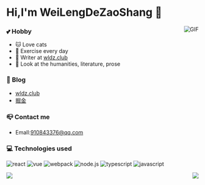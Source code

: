 # Hi,I'm WeiLengDeZaoShang 👋

<img align="right" alt="GIF" src="https://raw.githubusercontent.com/haoruilee/haoruilee/master/pic/pusheencode.gif" />

### 


### :two_hearts: Hobby
- :cat: Love cats
- 🏃  Exercise every day
- :pencil: Writer at [wldz.club](https://wldz.club)
- :book: Look at the humanities, literature, prose


### :pencil: Blog

- [wldz.club](https://wldz.club)
- [掘金](https://juejin.cn/user/2718436552614461/posts)

###  :mailbox_closed: Contact me

- Emall:910843376@qq.com


### 💻 Technologies used

![react](https://img.shields.io/badge/React-20232A?style=for-the-badge&logo=react&logoColor=61DAFB) ![vue](https://img.shields.io/badge/Vue.js-35495E?style=for-the-badge&logo=vuedotjs&logoColor=4FC08D ) ![webpack](https://img.shields.io/badge/Webpack-8DD6F9?style=for-the-badge&logo=Webpack&logoColor=white) ![node.js](https://img.shields.io/badge/Node.js-339933?style=for-the-badge&logo=nodedotjs&logoColor=white) ![typescript](https://img.shields.io/badge/TypeScript-007ACC?style=for-the-badge&logo=typescript&logoColor=white ) ![javascript](https://img.shields.io/badge/JavaScript-323330?style=for-the-badge&logo=javascript&logoColor=F7DF1E)

<img align="left" src="https://github-readme-stats.vercel.app/api?username=weilengdezaoshang&count_private=true&show_icons=true&theme=graywhite&hide_border=true"/>
<img align="right"  src="https://github-readme-stats.vercel.app/api/top-langs/?username=weilengdezaoshang&layout=compact&theme=graywhite&hide_border=true" />
